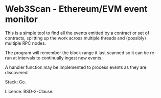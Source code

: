 # Web3Scan - Ethereum/EVM event monitor

This is a simple tool to find all the events emitted by a contract or
set of contracts, splitting up the work across multiple threads and
(possibly) multiple RPC nodes.

The program will remember the block range it last scanned so it can be
re-run at intervals to continually ingest new events.

A handler function may be implemented to process events as they are
discovered.

Stack: Go.

Licence: BSD-2-Clause.
